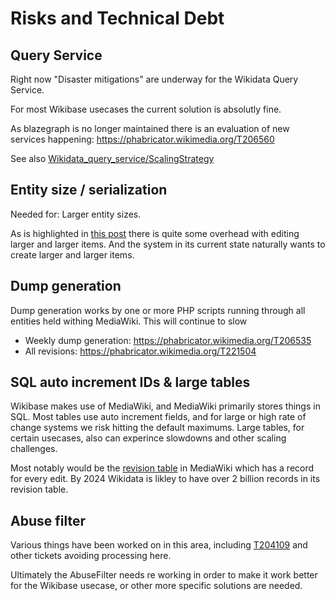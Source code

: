 # Risks and Technical Debt

## Query Service

Right now "Disaster mitigations" are underway for the Wikidata Query Service.

For most Wikibase usecases the current solution is absolutly fine.

As blazegraph is no longer maintained there is an evaluation of new services happening: <https://phabricator.wikimedia.org/T206560>

See also [Wikidata\_query\_service/ScalingStrategy](https://wikitech.wikimedia.org/wiki/Wikidata_query_service/ScalingStrategy)

## Entity size / serialization

Needed for: Larger entity sizes.

As is highlighted in [this post](https://addshore.com/2021/07/what-happens-in-wikibase-when-you-make-a-new-item/) there is quite some overhead with editing larger and larger items.
And the system in its current state naturally wants to create larger and larger items.

## Dump generation

Dump generation works by one or more PHP scripts running through all entities held withing MediaWiki.
This will continue to slow

- Weekly dump generation: <https://phabricator.wikimedia.org/T206535>
- All revisions: <https://phabricator.wikimedia.org/T221504>

## SQL auto increment IDs & large tables

Wikibase makes use of MediaWiki, and MediaWiki primarily stores things in SQL.
Most tables use auto increment fields, and for large or high rate of change systems we risk hitting the default maximums.
Large tables, for certain usecases, also can experince slowdowns and other scaling challenges.

Most notably would be the [revision table](https://www.mediawiki.org/wiki/Manual:Revision_table) in MediaWiki which has a record for every edit.
By 2024 Wikidata is likley to have over 2 billion records in its revision table.

## Abuse filter

Various things have been worked on in this area, including [T204109](https://phabricator.wikimedia.org/T204109) and other tickets avoiding processing here.

Ultimately the AbuseFilter needs re working in order to make it work better for the Wikibase usecase, or other more specific solutions are needed.
